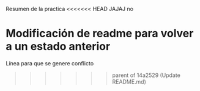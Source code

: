 Resumen de la practica
<<<<<<< HEAD
JAJAJ no

Modificación de readme para volver a un estado anterior
=======
Línea para que se genere conflicto
>>>>>>> parent of 14a2529 (Update README.md)
